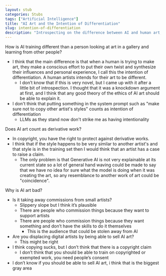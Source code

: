 ```yaml
---
layout: stub
categories: Stubs
tags: ["Artificial Intelligence"]
title: "AI Art and the Intention of Differentiation"
slug: intention-of-differentiation
description: "Introspecting on the difference between AI and human art, specifically in taking input and producing output."
---
```


How is AI training different than a person looking at art in a gallery and learning from other people?
* I think that the main difference is that when a human is trying to make art, they make a conscious effort to put their own twist and synthesize their influences and personal experience, I call this the intention of differentiation. A human artists intends for their art to be different.
    * I don’t know that if this is very novel, but I came up with it after a little bit of introspection. I thought that it was a knockdown argument at first, and I think that any good theory of the ethics of AI art should be able to explain it.
* I don't think that putting something in the system prompt such as "make sure not to copy other artist's styles" counts as intention of differentiation
    * LLMs as they stand now don't strike me as having intentionality

Does AI art count as derivative work?
* In copyright, you have the right to protect against derivative works.
* I think that if the style happens to be very similar to another artist's and that style is in the training set then I would think that an artist has a case to raise a claim.
    * The only problem is that Generative AI is not very explainable at its current state so a lot of general hand waving could be made to say that we have no idea for sure what the model is doing when it was creating the art, so any resemblance to another work of art could be "coincidence".

Why is AI art bad?
* Is it taking away commissions from small artists?
    * Slippery slope but I think it’s plausible
    * There are people who commission things because they want to support artists
    * There are people who commission things because they want something and don’t have the skills to do it themselves
        * This is the audience that could be stolen away from AI
* Are you displacing digital artists by being able to sell AI art?
    * This might be right
* I think copying sucks, but I don’t think that there is a copyright claim
    * I don’t think that you should be able to train on copyrighted or exempted work, you need people’s consent
* I don’t know if you should be able to sell AI art, i think that is the biggest gray area